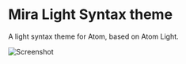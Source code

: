 # Mira Light Syntax theme

A light syntax theme for Atom, based on Atom Light.

![Screenshot](https://raw.githubusercontent.com/ganeshnrao/mira-light-syntax/master/mira-light-screenshot.png)

